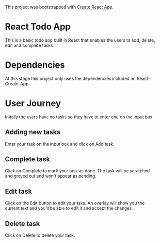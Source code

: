 This project was bootstrapped with [Create React App](https://github.com/facebook/create-react-app).

# React Todo App
This is a basic todo app built in React that enables the users to add, delete, edit and complete tasks.

# Dependencies
At this stage this project only uses the dependencies included on React-Create-App.

# User Journey
Initally the users have no tasks so they have to enter one on the input box.

## Adding new tasks
Enter your task on the input box and click on Add task.

## Complete task
Click on Complete to mark your task as done. The task will be scratched and greyed out and won't appear as pending.

## Edit task
Click on the Edit button to edit your taks. An overlay will show you the current text and you'll be able to edit it and accept the changes.

## Delete task
Click on Delete to delete your task.
